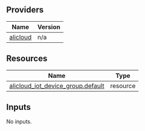 <!-- BEGIN_TF_DOCS -->
## Providers

| Name | Version |
|------|---------|
| <a name="provider_alicloud"></a> [alicloud](#provider\_alicloud) | n/a |

## Resources

| Name | Type |
|------|------|
| [alicloud_iot_device_group.default](https://registry.terraform.io/providers/hashicorp/alicloud/latest/docs/resources/iot_device_group) | resource |

## Inputs

No inputs.
<!-- END_TF_DOCS -->    